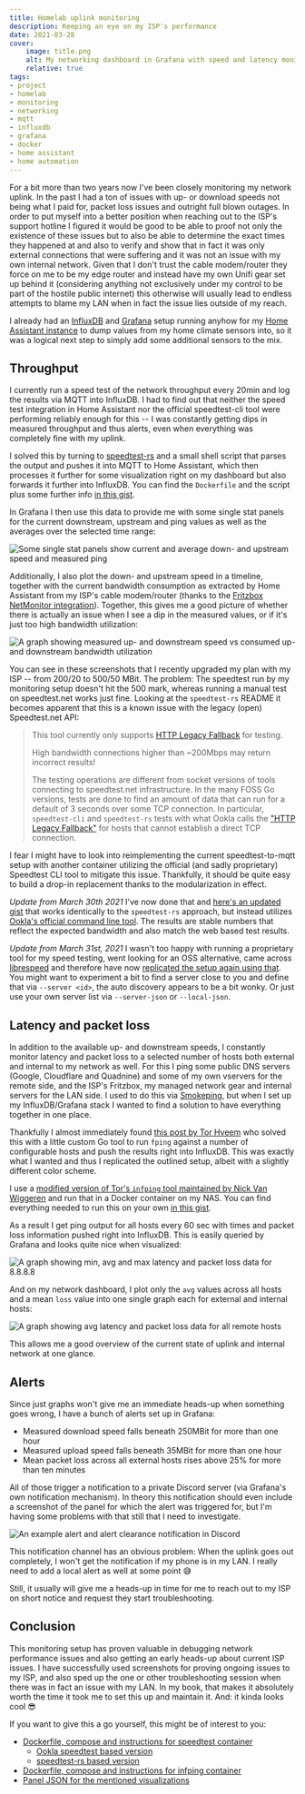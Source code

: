 ```yaml
---
title: Homelab uplink monitoring
description: Keeping an eye on my ISP's performance
date: 2021-03-28
cover:
    image: title.png
    alt: My networking dashboard in Grafana with speed and latency monitoring
    relative: true
tags:
- project
- homelab
- monitoring
- networking
- mqtt
- influxdb
- grafana
- docker
- home assistant
- home automation 
---
```


For a bit more than two years now I've been closely monitoring my network uplink. In the past I had a ton of issues with up- or download speeds not being what I paid for, packet loss issues and outright full blown outages. In order to put myself into a better position when reaching out to the ISP's support hotline I figured it would be good to be able to proof not only the existence of these issues but to also be able to determine the exact times they happened at and also to verify and show that in fact it was only external connections that were suffering and it was not an issue with my own internal network. Given that I don't trust the cable modem/router they force on me to be my edge router and instead have my own Unifi gear set up behind it (considering anything not exclusively under my control to be part of the hostile public internet) this otherwise will usually lead to endless attempts to blame my LAN when in fact the issue lies outside of my reach.

I already had an [InfluxDB](https://www.influxdata.com/) and [Grafana](https://grafana.com/) setup running anyhow for my [Home Assistant instance](https://home-assistant.io/) to dump values from my home climate sensors into, so it was a logical next step to simply add some additional sensors to the mix.

## Throughput

I currently run a speed test of the network throughput every 20min and log the results via MQTT into InfluxDB. I had to find out that neither the speed test integration in Home Assistant nor the official speedtest-cli tool were performing reliably enough for this -- I was constantly getting dips in measured throughput and thus alerts, even when everything was completely fine with my uplink.

I solved this by turning to [speedtest-rs](https://github.com/nelsonjchen/speedtest-rs) and a small shell script that parses the output and pushes it into MQTT to Home Assistant, which then processes it further for some visualization right on my dashboard but also forwards it further into InfluxDB. You can find the `Dockerfile` and the script plus some further info [in this gist](https://gist.github.com/foosel/ef98a5774d1a495ab3781eba8a157fee).

In Grafana I then use this data to provide me with some single stat panels for the current downstream, upstream and ping values as well as the averages over the selected time range:

![Some single stat panels show current and average down- and upstream speed and measured ping](./currentspeed.png)

Additionally, I also plot the down- and upstream speed in a timeline, together with the current bandwidth consumption as extracted by Home Assistant from my ISP's cable modem/router (thanks to the [Fritzbox NetMonitor integration](https://www.home-assistant.io/integrations/fritzbox_netmonitor/)). Together, this gives me a good picture of whether there is actually an issue when I see a dip in the measured values, or if it's just too high bandwidth utilization:

![A graph showing measured up- and downstream speed vs consumed up- and downstream bandwidth utilization](./bandwidth.png)

You can see in these screenshots that I recently upgraded my plan with my ISP -- from 200/20 to 500/50 MBit. The problem: The speedtest run by my monitoring setup doesn't hit the 500 mark, whereas running a manual test on speedtest.net works just fine. Looking at the `speedtest-rs` README it becomes apparent that this is a known issue with the legacy (open) Speedtest.net API:

> This tool currently only supports [HTTP Legacy Fallback](http://www.ookla.com/support/a84541858) for testing.
>
> High bandwidth connections higher than ~200Mbps may return incorrect results!
>
> The testing operations are different from socket versions of tools connecting to speedtest.net infrastructure. In the many FOSS Go versions, tests are done to find an amount of data that can run for a default of 3 seconds over some TCP connection. In particular, `speedtest-cli` and `speedtest-rs` tests with what Ookla calls the ["HTTP Legacy Fallback"](http://www.ookla.com/support/a84541858) for hosts that cannot establish a direct TCP connection.

I fear I might have to look into reimplementing the current speedtest-to-mqtt setup with another container utilizing the official (and sadly proprietary) Speedtest CLI tool to mitigate this issue. Thankfully, it should be quite easy to build a drop-in replacement thanks to the modularization in effect.

_Update from March 30th 2021_ I've now done that and [here's an updated gist](https://gist.github.com/foosel/70ecbeade55cc852dbc0a4f7c4040adc) that works identically to the `speedtest-rs` approach, but instead utilizes [Ookla's official command line tool](https://www.speedtest.net/apps/cli). The results are stable numbers that reflect the expected bandwidth and also match the web based test results.

_Update from March 31st, 2021_ I wasn't too happy with running a proprietary tool for my speed testing, went looking for an OSS alternative, came across [librespeed](https://librespeed.org/) and therefore have now [replicated the setup again using that](https://gist.github.com/foosel/f7d9a08c0445454ab90d6c4974a9e316). You might want to experiment a bit to find a server close to you and define that via `--server <id>`, the auto discovery appears to be a bit wonky. Or just use your own server list via `--server-json` or `--local-json`.

## Latency and packet loss

In addition to the available up- and downstream speeds, I constantly monitor latency and packet loss to a selected number of hosts both external and internal to my network as well. For this I ping some public DNS servers (Google, Cloudflare and Quadnine) and some of my own vservers for the remote side, and the ISP's Fritzbox, my managed network gear and internal servers for the LAN side. I used to do this via [Smokeping](https://oss.oetiker.ch/smokeping/), but when I set up my InfluxDB/Grafana stack I wanted to find a solution to have everything together in one place.

Thankfully I almost immediately found [this post by Tor Hveem](https://hveem.no/visualizing-latency-variance-with-grafana) who solved this with a little custom Go tool to run `fping` against a number of configurable hosts and push the results right into InfluxDB. This was exactly what I wanted and thus I replicated the outlined setup, albeit with a slightly different color scheme.

I use a [modified version of Tor's `infping` tool maintained by Nick Van Wiggeren](https://github.com/nickvanw/infping) and run that in a Docker container on my NAS. You can find everything needed to run this on your own [in this gist](https://gist.github.com/foosel/46804306d510d79f14117f95ed64b877).

As a result I get ping output for all hosts every 60 sec with times and packet loss information pushed right into InfluxDB. This is easily queried by Grafana and looks quite nice when visualized:

![A graph showing min, avg and max latency and packet loss data for 8.8.8.8](./smokeping.png)

And on my network dashboard, I plot only the `avg` values across all hosts and a mean `loss` value into one single graph each for external and internal hosts:

![A graph showing avg latency and packet loss data for all remote hosts](./latency.png)

This allows me a good overview of the current state of uplink and internal network at one glance.

## Alerts

Since just graphs won't give me an immediate heads-up when something goes wrong, I have a bunch of alerts set up in Grafana:

-   Measured download speed falls beneath 250MBit for more than one hour
-   Measured upload speed falls beneath 35MBit for more than one hour
-   Mean packet loss across all external hosts rises above 25% for more than ten minutes

All of those trigger a notification to a private Discord server (via Grafana's own notification mechanism). In theory this notification should even include a screenshot of the panel for which the alert was triggered for, but I'm having some problems with that still that I need to investigate.

![An example alert and alert clearance notification in Discord](./discord.png)

This notification channel has an obvious problem: When the uplink goes out completely, I won't get the notification if my phone is in my LAN. I really need to add a local alert as well at some point 😅

Still, it usually will give me a heads-up in time for me to reach out to my ISP on short notice and request they start troubleshooting.

## Conclusion

This monitoring setup has proven valuable in debugging network performance issues and also getting an early heads-up about current ISP issues. I have successfully used screenshots for proving ongoing issues to my ISP, and also sped up the one or other troubleshooting session when there was in fact an issue with my LAN. In my book, that makes it absolutely worth the time it took me to set this up and maintain it. And: it kinda looks cool 😎

If you want to give this a go yourself, this might be of interest to you:

-   [Dockerfile, compose and instructions for speedtest container](https://gist.github.com/foosel/f7d9a08c0445454ab90d6c4974a9e316)
    -   [Ookla speedtest based version](https://gist.github.com/foosel/70ecbeade55cc852dbc0a4f7c4040adc)
    -   [speedtest-rs based version](https://gist.github.com/foosel/ef98a5774d1a495ab3781eba8a157fee)
-   [Dockerfile, compose and instructions for infping container](https://gist.github.com/foosel/46804306d510d79f14117f95ed64b877)
-   [Panel JSON for the mentioned visualizations](https://gist.github.com/foosel/ec0b6355d1d0c3ab65ee4df79d795a73)

